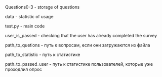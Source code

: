 Questions0-3 - storage of questions

data - statistic of usage

test.py - main code

user_is_passed - checking that the user has already completed the survey 

path_to_quetions - путь к вопросам, если они загружаются из файла

path_to_statistic - путь к статистике

path_to_passed_user - путь к статистике пользователей, которые уже проходлил опрос
